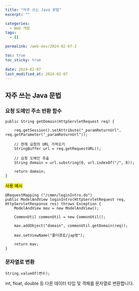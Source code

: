```yaml
---
title: "자주 쓰는 Java 문법"
excerpt: ""

categories:
  - Web 개발
tags:
  - []

permalink: /web-dev/2024-02-07-2

toc: true
toc_sticky: true
 
date: 2024-02-07
last_modified_at: 2024-02-07
---
```


## 자주 쓰는 Java 문법

### 요청 도메인 주소 반환 함수
```
public String getDomain(HttpServletRequest req) {

    req.getSession().setAttribute("_paramReturnUrl", req.getParameter("_paramReturnUrl"));
		
    // 현재 요청의 URL 가져오기
    StringBuffer url = req.getRequestURL();
    
    // 요청 도메인 추출
    String domain = url.substring(0, url.indexOf("/", 8));
    
    return domain;
}
```

<mark>사용 예시</mark>
```
@RequestMapping ("/cmmn/loginIntro.do")
public ModelAndView loginIntro(HttpServletRequest req, HttpServletResponse res) throws Exception {
    ModelAndView mav = new ModelAndView();
    
    CommonUtil commonUtil = new CommonUtil();
        
    mav.addObject("domain", commonUtil.getDomain(req));
    
    mav.setViewName("폴더경로/jap명");
    
    return mav;
}
```

### 문자열로 변환
```
String.valueOf(변수);
```
int, float, double 등 다른 데이터 타입 및 객체를 문자열로 변환합니다.
